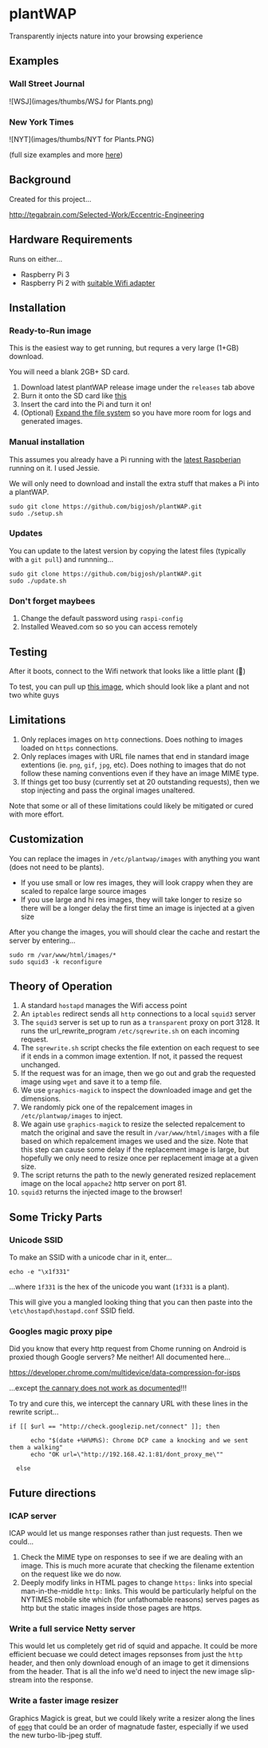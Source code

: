 # plantWAP
Transparently injects nature into your browsing experience

## Examples

### Wall Street Journal 

![WSJ](images/thumbs/WSJ for Plants.png)


### New York Times

![NYT](images/thumbs/NYT for Plants.PNG)

(full size examples and more [here](/images))

## Background

Created for this project...

http://tegabrain.com/Selected-Work/Eccentric-Engineering

## Hardware Requirements

Runs on either... 
 * Raspberry Pi 3 
 * Raspberry Pi 2 with [suitable Wifi adapter](http://amzn.to/1UaJ6wX)

## Installation

### Ready-to-Run image

This is the easiest way to get running, but requres a very large (1+GB) download. 
 
You will need a blank 2GB+ SD card. 

1. Download latest plantWAP release image under the `releases` tab above
2. Burn it onto the SD card like [this](https://www.raspberrypi.org/documentation/installation/installing-images/)
3. Insert the card into the Pi and turn it on! 
4. (Optional) [Expand the file system](http://elinux.org/RPi_Resize_Flash_Partitions) so you have more room for logs and generated images.


### Manual installation

This assumes you already have a Pi running with the [latest Raspberian](https://www.raspberrypi.org/downloads/raspbian/) running on it. I used Jessie.

We will only need to download and install the extra stuff that makes a Pi into a plantWAP. 
  ```
sudo git clone https://github.com/bigjosh/plantWAP.git
sudo ./setup.sh
```

### Updates

You can update to the latest version by copying the latest files (typically with a `git pull`) and runnning...
  ```
sudo git clone https://github.com/bigjosh/plantWAP.git
sudo ./update.sh
```

### Don't forget maybees

1. Change the default password using `raspi-config`
2. Installed Weaved.com so so you can access remotely

## Testing

After it boots, connect to the Wifi network that looks like a little plant (🌱)

To test, you can pull up [this image](http://josh.com/joshpete.gif), which should look like a plant and not two white guys

## Limitations

1. Only replaces images on `http` connections. Does nothing to images loaded on `https` connections.
2. Only replaces images with URL file names that end in standard image extentions (ie. `png`, `gif`, `jpg`, etc). Does nothing to images that do not follow these naming conventions even if they have an image MIME type. 
3. If things get too busy (currently set at 20 outstanding requests), then we stop injecting and pass the orginal images unaltered. 

Note that some or all of these limitations could likely be mitigated or cured with more effort. 

## Customization

You can replace the images in `/etc/plantwap/images` with anything you want (does not need to be plants). 

* If you use small or low res images, they will look crappy when they are scaled to repalce large source images
* If you use large and hi res images, they will take longer to resize so there will be a longer delay the first time an image is injected at a given size


After you change the images, you will should clear the cache and restart the server by entering...

```
sudo rm /var/www/html/images/*
sudo squid3 -k reconfigure
```

## Theory of Operation

1. A standard `hostapd` manages the Wifi access point
2. An `iptables` redirect sends all `http` connections to a local `squid3` server 
2. The `squid3` server is set up to run as a `transparent` proxy on port 3128. It runs the url_rewrite_program `/etc/sqrewrite.sh` on each incoming request.
3. The `sqrewrite.sh` script checks the file extention on each request to see if it ends in a common image extention. If not, it passed the request unchanged.
4. If the request was for an image, then we go out and grab the requested image using `wget` and save it to a temp file. 
5. We use `graphics-magick` to inspect the downloaded image and get the dimensions.
6. We randomly pick one of the repalcement images in `/etc/plantwap/images` to inject. 
7. We again use `graphics-magick` to resize the selected repalcement to match the original and save the result in `/var/www/html/images` with a file based on which repalcement images we used and the size. Note that this step can cause some delay if the replacement image is large, but hopefully we only need to resize once per replacement image at a given size. 
8. The script returns the path to the newly generated resized replacement image on the local `appache2` http server on port 81.
9. `squid3` returns the injected image to the browser!

## Some Tricky Parts

###  Unicode SSID

To make an SSID with a unicode char in it, enter...

`echo -e "\x1f331"`

...where `1f331` is the hex of the unicode you want (`1f331` is a plant). 

This will give you a mangled looking thing that you can then paste into the `\etc\hostapd\hostapd.conf` SSID field. 

### Googles magic proxy pipe

Did you know that every http request from Chome running on Android is proxied though Google servers? Me neither! All documented here...

https://developer.chrome.com/multidevice/data-compression-for-isps

...except [the cannary does not work as documented](https://bugs.chromium.org/p/chromium/issues/detail?id=339473)!!!

To try and cure this, we intercept the cannary URL with these lines in the rewrite script...

  ```
  if [[ $url == "http://check.googlezip.net/connect" ]]; then 

		echo "$(date +%H%M%S): Chrome DCP came a knocking and we sent them a walking"
		echo "OK url=\"http://192.168.42.1:81/dont_proxy_me\""
	
	else
  ```
  
## Future directions
  
### ICAP server
  
  ICAP would let us mange responses rather than just requests. Then we could...
  
  1. Check the MIME type on responses to see if we are dealing with an image. This is much more acurate that checking the filename extention on the request like we do now.
  2. Deeply modify links in HTML pages to change `https:` links into special man-in-the-middle `http:` links. This would be particularly helpful on the NYTIMES mobile site which (for unfathomable reasons) serves pages as http but the static images inside those pages are https. 
  
### Write a full service Netty server

This would let us completely get rid of squid and appache. It could be more efficient becuase we could detect images repsonses from just the `http` header, and then only download enough of an image to get it dimensions from the header. That is all the info we'd need to inject the new image slip-stream  into the response.

### Write a faster image resizer

Graphics Magick is great, but we could likely write a resizer along the lines of [`epeg`](https://github.com/bigjosh/epeg) that could be an order of magnatude faster, especially if we used the new turbo-lib-jpeg stuff. 

